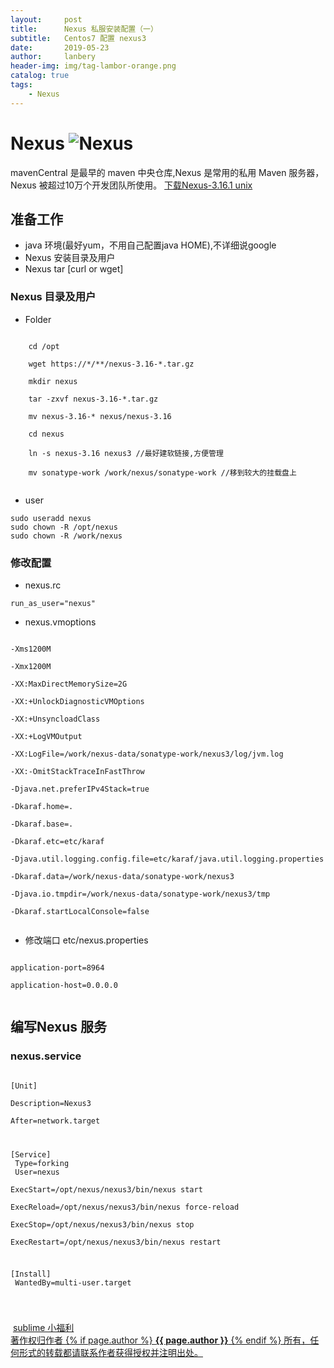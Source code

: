 ```yaml
---
layout:     post
title:      Nexus 私服安装配置（一）
subtitle:   Centos7 配置 nexus3
date:       2019-05-23
author:     lanbery
header-img: img/tag-lambor-orange.png
catalog: true
tags:
    - Nexus	
---
```


# Nexus ![Nexus](https://www.sonatype.com/hs-fs/hubfs/SON_logo_main@2x%20copy%20trimmed.png?width=165&name=SON_logo_main@2x%20copy%20trimmed.png)
<p class="section-indent">
mavenCentral 是最早的 maven 中央仓库,Nexus 是常用的私用 Maven 服务器， Nexus 被超过10万个开发团队所使用。
	<a href="https://sonatype-download.global.ssl.fastly.net/repository/repositoryManager/3/nexus-3.16.1-02-unix.tar.gz" >
	下载Nexus-3.16.1 unix
	</a>
</p>




## 准备工作
  - java 环境(最好yum，不用自己配置java HOME),不详细说google
  - Nexus 安装目录及用户
  - Nexus tar [curl or wget]
### Nexus 目录及用户
  - Folder

<code command>
	cd /opt <br />
	wget https://*/**/nexus-3.16-*.tar.gz	<br />
	mkdir nexus <br />
	tar -zxvf nexus-3.16-*.tar.gz  <br />
	mv nexus-3.16-* nexus/nexus-3.16  <br />
	cd nexus  <br />
	ln -s nexus-3.16 nexus3 //最好建软链接,方便管理  <br />
	mv sonatype-work /work/nexus/sonatype-work //移到较大的挂载盘上  <br />
</code>  

  - user

`sudo useradd nexus`<br />
`sudo chown -R /opt/nexus`<br />
`sudo chown -R /work/nexus`<br />


### 修改配置 
  - nexus.rc

` run_as_user="nexus" ` 

  - nexus.vmoptions

<code>
-Xms1200M<br />
-Xmx1200M<br />
-XX:MaxDirectMemorySize=2G<br />
-XX:+UnlockDiagnosticVMOptions<br />
-XX:+UnsyncloadClass<br />
-XX:+LogVMOutput<br />
-XX:LogFile=/work/nexus-data/sonatype-work/nexus3/log/jvm.log<br />
-XX:-OmitStackTraceInFastThrow<br />
-Djava.net.preferIPv4Stack=true<br />
-Dkaraf.home=.<br />
-Dkaraf.base=.<br />
-Dkaraf.etc=etc/karaf<br />
-Djava.util.logging.config.file=etc/karaf/java.util.logging.properties<br />
-Dkaraf.data=/work/nexus-data/sonatype-work/nexus3<br />
-Djava.io.tmpdir=/work/nexus-data/sonatype-work/nexus3/tmp<br />
-Dkaraf.startLocalConsole=false	<br />
</code> 

  - 修改端口 etc/nexus.properties

<code>
application-port=8964<br />
application-host=0.0.0.0<br />
</code>  

## 编写Nexus 服务
### nexus.service

<code>
[Unit]<br />
Description=Nexus3<br />
After=network.target<br />

[Service]<br />
Type=forking<br />
User=nexus<br />
ExecStart=/opt/nexus/nexus3/bin/nexus start<br />
ExecReload=/opt/nexus/nexus3/bin/nexus force-reload<br />
ExecStop=/opt/nexus/nexus3/bin/nexus stop<br />
ExecRestart=/opt/nexus/nexus3/bin/nexus restart<br />

[Install]<br />
WantedBy=multi-user.target<br />

</code>

<html>
<p class="section-indent">
</p>
<img src="">
<p class="section-indent">
</p>
<img src="">
<a href="https://blog.csdn.net/qq_26975307/article/details/89173409">sublime 小福利</a>
<div class="col-lg-8 col-lg-offset-3 col-md-10 col-md-offset-1">
	<div class="pull-right">
		<a href="https://lanbery.github.io/about" target="self" class="copyright-link">
			著作权归作者
			{% if page.author %}
<strong>{{ page.author }}</strong>
			{% endif %}
			所有，任何形式的转载都请联系作者获得授权并注明出处。
		</a>
	</div>
</div>
</html>